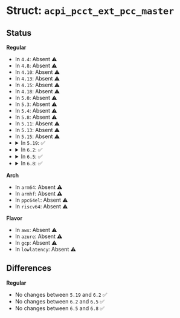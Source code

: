 # Struct: <code>acpi_pcct_ext_pcc_master</code>

## Status
<b>Regular</b>
<ul>
<li>
In <code>4.4</code>: Absent ⚠️
</li>
<li>
In <code>4.8</code>: Absent ⚠️
</li>
<li>
In <code>4.10</code>: Absent ⚠️
</li>
<li>
In <code>4.13</code>: Absent ⚠️
</li>
<li>
In <code>4.15</code>: Absent ⚠️
</li>
<li>
In <code>4.18</code>: Absent ⚠️
</li>
<li>
In <code>5.0</code>: Absent ⚠️
</li>
<li>
In <code>5.3</code>: Absent ⚠️
</li>
<li>
In <code>5.4</code>: Absent ⚠️
</li>
<li>
In <code>5.8</code>: Absent ⚠️
</li>
<li>
In <code>5.11</code>: Absent ⚠️
</li>
<li>
In <code>5.13</code>: Absent ⚠️
</li>
<li>
In <code>5.15</code>: Absent ⚠️
</li>
<li>
<details>
<summary>In <code>5.19</code>: ✅</summary>

```c
struct acpi_pcct_ext_pcc_master {
    struct acpi_subtable_header header;
    u32 platform_interrupt;
    u8 flags;
    u8 reserved1;
    u64 base_address;
    u32 length;
    struct acpi_generic_address doorbell_register;
    u64 preserve_mask;
    u64 write_mask;
    u32 latency;
    u32 max_access_rate;
    u32 min_turnaround_time;
    struct acpi_generic_address platform_ack_register;
    u64 ack_preserve_mask;
    u64 ack_set_mask;
    u64 reserved2;
    struct acpi_generic_address cmd_complete_register;
    u64 cmd_complete_mask;
    struct acpi_generic_address cmd_update_register;
    u64 cmd_update_preserve_mask;
    u64 cmd_update_set_mask;
    struct acpi_generic_address error_status_register;
    u64 error_status_mask;
};
```
</details>
</li>
<li>
<details>
<summary>In <code>6.2</code>: ✅</summary>

```c
struct acpi_pcct_ext_pcc_master {
    struct acpi_subtable_header header;
    u32 platform_interrupt;
    u8 flags;
    u8 reserved1;
    u64 base_address;
    u32 length;
    struct acpi_generic_address doorbell_register;
    u64 preserve_mask;
    u64 write_mask;
    u32 latency;
    u32 max_access_rate;
    u32 min_turnaround_time;
    struct acpi_generic_address platform_ack_register;
    u64 ack_preserve_mask;
    u64 ack_set_mask;
    u64 reserved2;
    struct acpi_generic_address cmd_complete_register;
    u64 cmd_complete_mask;
    struct acpi_generic_address cmd_update_register;
    u64 cmd_update_preserve_mask;
    u64 cmd_update_set_mask;
    struct acpi_generic_address error_status_register;
    u64 error_status_mask;
};
```
</details>
</li>
<li>
<details>
<summary>In <code>6.5</code>: ✅</summary>

```c
struct acpi_pcct_ext_pcc_master {
    struct acpi_subtable_header header;
    u32 platform_interrupt;
    u8 flags;
    u8 reserved1;
    u64 base_address;
    u32 length;
    struct acpi_generic_address doorbell_register;
    u64 preserve_mask;
    u64 write_mask;
    u32 latency;
    u32 max_access_rate;
    u32 min_turnaround_time;
    struct acpi_generic_address platform_ack_register;
    u64 ack_preserve_mask;
    u64 ack_set_mask;
    u64 reserved2;
    struct acpi_generic_address cmd_complete_register;
    u64 cmd_complete_mask;
    struct acpi_generic_address cmd_update_register;
    u64 cmd_update_preserve_mask;
    u64 cmd_update_set_mask;
    struct acpi_generic_address error_status_register;
    u64 error_status_mask;
};
```
</details>
</li>
<li>
<details>
<summary>In <code>6.8</code>: ✅</summary>

```c
struct acpi_pcct_ext_pcc_master {
    struct acpi_subtable_header header;
    u32 platform_interrupt;
    u8 flags;
    u8 reserved1;
    u64 base_address;
    u32 length;
    struct acpi_generic_address doorbell_register;
    u64 preserve_mask;
    u64 write_mask;
    u32 latency;
    u32 max_access_rate;
    u32 min_turnaround_time;
    struct acpi_generic_address platform_ack_register;
    u64 ack_preserve_mask;
    u64 ack_set_mask;
    u64 reserved2;
    struct acpi_generic_address cmd_complete_register;
    u64 cmd_complete_mask;
    struct acpi_generic_address cmd_update_register;
    u64 cmd_update_preserve_mask;
    u64 cmd_update_set_mask;
    struct acpi_generic_address error_status_register;
    u64 error_status_mask;
};
```
</details>
</li>
</ul>
<b>Arch</b>
<ul>
<li>
In <code>arm64</code>: Absent ⚠️
</li>
<li>
In <code>armhf</code>: Absent ⚠️
</li>
<li>
In <code>ppc64el</code>: Absent ⚠️
</li>
<li>
In <code>riscv64</code>: Absent ⚠️
</li>
</ul>
<b>Flavor</b>
<ul>
<li>
In <code>aws</code>: Absent ⚠️
</li>
<li>
In <code>azure</code>: Absent ⚠️
</li>
<li>
In <code>gcp</code>: Absent ⚠️
</li>
<li>
In <code>lowlatency</code>: Absent ⚠️
</li>
</ul>

## Differences
<b>Regular</b>
<ul>
<li>
No changes between <code>5.19</code> and <code>6.2</code> ✅
</li>
<li>
No changes between <code>6.2</code> and <code>6.5</code> ✅
</li>
<li>
No changes between <code>6.5</code> and <code>6.8</code> ✅
</li>
</ul>
